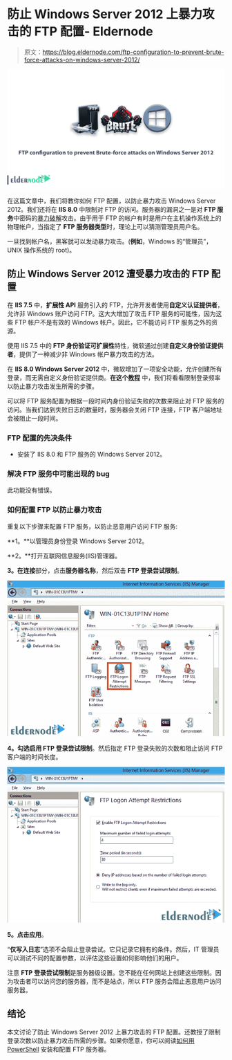 # 防止 Windows Server 2012 上暴力攻击的 FTP 配置- Eldernode

> 原文：<https://blog.eldernode.com/ftp-configuration-to-prevent-brute-force-attacks-on-windows-server-2012/>

![FTP configuration to prevent Brute-force attacks on Windows Server 2012](img/81f008c29022bdf7ce61d0285863e7f4.png)

在这篇文章中，我们将教你如何 FTP 配置，以防止暴力攻击 Windows Server 2012。我们还将在 **IIS 8.0** 中限制对 FTP 的访问。服务器的漏洞之一是对 **FTP 服务**中密码的[暴力破解](https://en.wikipedia.org/wiki/Brute-force_attack)攻击。由于用于 FTP 的帐户有时是用户在主机操作系统上的物理帐户，当指定了 **FTP 服务器类型**时，理论上可以猜测管理员用户名。

一旦找到帐户名，黑客就可以发动暴力攻击。(**例如**，Windows 的“管理员”，UNIX 操作系统的 root)。

## 防止 Windows Server 2012 遭受暴力攻击的 FTP 配置

在 **IIS 7.5** 中，**扩展性 API** 服务引入的 FTP，允许开发者使用**自定义认证提供者**，允许非 Windows 账户访问 FTP。这大大增加了攻击 FTP 服务的可能性，因为这些 FTP 帐户不是有效的 Windows 帐户。因此，它不能访问 FTP 服务之外的资源。

使用 IIS 7.5 中的 **FTP 身份验证可扩展性**特性，微软通过创建**自定义身份验证提供者**，提供了一种减少非 Windows 帐户暴力攻击的方法。

在 **IIS 8.0 Windows Server 2012** 中，微软增加了一项安全功能，允许创建所有登录，而无需自定义身份验证提供商。**在这个[教程](https://eldernode.com/category/tutorial/)** 中，我们将看看限制登录频率以防止暴力攻击发生所需的步骤。

可以将 FTP 服务配置为根据一段时间内身份验证失败的次数来阻止对 FTP 服务的访问。当我们达到失败日志的数量时，服务器会关闭 FTP 连接，FTP 客户端地址会被阻止一段时间。

### FTP 配置的先决条件

*   安装了 IIS 8.0 和 FTP 服务的 Windows Server 2012。

### 解决 FTP 服务中可能出现的 bug

此功能没有错误。

### 如何配置 FTP 以防止暴力攻击

重复以下步骤来配置 FTP 服务，以防止恶意用户访问 FTP 服务:

**1。**以管理员身份登录 Windows Server 2012。

**2。**打开互联网信息服务(IIS)管理器。

**3。**在**连接**部分，点击**服务器名称**，然后双击 **FTP 登录尝试限制**。

![FTP logon attempt restrictions](img/5e0b5bfc6c6c053b44d0f9f22334f3e8.png)

**4。**勾选**启用 FTP 登录尝试限制**。然后指定 FTP 登录失败的次数和阻止访问 FTP 客户端的时间长度。

![Check Enable FTP Logon Attempt Restrictions](img/eecd3a020a455ee4de1d903ad2f0a6df.png)

**5。**点击**应用**。

“**仅写入日志**”选项不会阻止登录尝试。它只记录它拥有的条件。然后，IT 管理员可以测试不同的配置参数，以评估这些设置如何影响他们的用户。

注意 **FTP 登录尝试限制**是服务器级设置。您不能在任何网站上创建这些限制。因为攻击者可以访问您的服务器，而不是站点，所以 FTP 服务会阻止恶意用户访问服务器。

## 结论

本文讨论了防止 Windows Server 2012 上暴力攻击的 FTP 配置。还教授了限制登录次数以防止暴力攻击所需的步骤。如果你愿意，你可以阅读[如何用 PowerShell](https://blog.eldernode.com/install-and-configure-ftp-server/) 安装和配置 FTP 服务器。